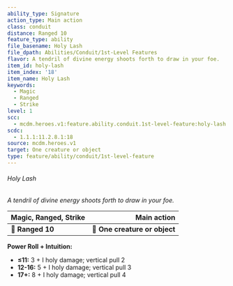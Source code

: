 ```yaml
---
ability_type: Signature
action_type: Main action
class: conduit
distance: Ranged 10
feature_type: ability
file_basename: Holy Lash
file_dpath: Abilities/Conduit/1st-Level Features
flavor: A tendril of divine energy shoots forth to draw in your foe.
item_id: holy-lash
item_index: '18'
item_name: Holy Lash
keywords:
  - Magic
  - Ranged
  - Strike
level: 1
scc:
  - mcdm.heroes.v1:feature.ability.conduit.1st-level-feature:holy-lash
scdc:
  - 1.1.1:11.2.8.1:18
source: mcdm.heroes.v1
target: One creature or object
type: feature/ability/conduit/1st-level-feature
---
```


###### Holy Lash

*A tendril of divine energy shoots forth to draw in your foe.*

| **Magic, Ranged, Strike** |               **Main action** |
| ------------------------- | ----------------------------: |
| **📏 Ranged 10**          | **🎯 One creature or object** |

**Power Roll + Intuition:**

- **≤11:** 3 + I holy damage; vertical pull 2
- **12-16:** 5 + I holy damage; vertical pull 3
- **17+:** 8 + I holy damage; vertical pull 4
